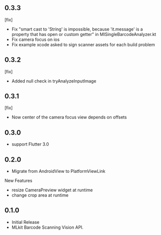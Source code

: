 ## 0.3.3

[fix]

- Fix "smart cast to 'String' is impossible, because 'it.message' is a property that has open or custom getter" in MISingleBarcodeAnalyzer.kt
- Fix camera focus on ios
- Fix example xcode asked to sign scanner assets for each build problem

## 0.3.2

[fix]

- Added null check in tryAnalyzeInputImage

## 0.3.1

[fix]

- Now center of the camera focus view depends on offsets

## 0.3.0

* support Flutter 3.0

## 0.2.0

* Migrate from AndroidView to PlatformViewLink

New Features

* resize CameraPreview widget at runtime
* change crop area at runtime

## 0.1.0

* Initial Release
* MLkit Barcode Scanning Vision API.
